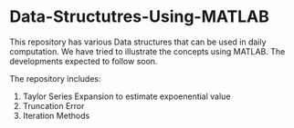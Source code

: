 # Data-Structutres-Using-MATLAB

This repository has various Data structures that can be used in daily computation. We have tried to illustrate the concepts using MATLAB. The developments expected to follow soon. 


The repository includes:
1. Taylor Series Expansion to estimate expoenential value
2. Truncation Error
3. Iteration Methods 
